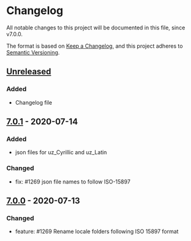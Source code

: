 # Changelog

All notable changes to this project will be documented in this file, since v7.0.0.

The format is based on [Keep a Changelog](https://keepachangelog.com/en/1.0.0/),
and this project adheres to [Semantic Versioning](https://semver.org/spec/v2.0.0.html).

## [Unreleased]

### Added

 * Changelog file

## [7.0.1] - 2020-07-14

### Added

 * json files for uz_Cyrillic and uz_Latin

### Changed

 * fix: #1269 json file names to follow ISO-15897

## [7.0.0] - 2020-07-13

### Changed

 * feature: #1269 Rename locale folders following ISO 15897 format

[Unreleased]: https://github.com/caouecs/Laravel-lang/compare/7.0.1...master
[7.0.1]: https://github.com/caouecs/Laravel-lang/compare/7.0.0...7.0.1
[7.0.0]: https://github.com/caouecs/Laravel-lang/compare/6.1.4...7.0.0

